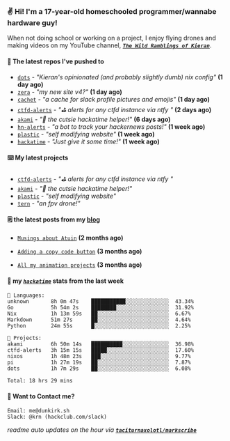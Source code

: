 ### ✌️ Hi! I'm a 17-year-old homeschooled programmer/wannabe hardware guy!

When not doing school or working on a project, I enjoy flying drones and making videos on my YouTube channel, [**_`The Wild Ramblings of Kieran`_**](https://youtube.com/@kieran.rambles).

#### 👷 The latest repos I've pushed to

- [`dots`](https://github.com/taciturnaxolotl/dots) - _"Kieran's opinionated (and probably slightly dumb) nix config"_ **(1 day ago)**
- [`zera`](https://github.com/taciturnaxolotl/zera) - _"my new site v4?"_ **(1 day ago)**
- [`cachet`](https://github.com/taciturnaxolotl/cachet) - _"a cache for slack profile pictures and emojis"_ **(1 day ago)**
- [`ctfd-alerts`](https://github.com/taciturnaxolotl/ctfd-alerts) - _"⛳ alerts for any ctfd instance via ntfy "_ **(2 days ago)**
- [`akami`](https://github.com/taciturnaxolotl/akami) - _"🌷 the cutsie hackatime helper!"_ **(6 days ago)**
- [`hn-alerts`](https://github.com/taciturnaxolotl/hn-alerts) - _"a bot to track your hackernews posts!"_ **(1 week ago)**
- [`plastic`](https://github.com/taciturnaxolotl/plastic) - _"self modifying website"_ **(1 week ago)**
- [`hackatime`](https://github.com/hackclub/hackatime) - _"Just give it some time!"_ **(1 week ago)**

#### ⌨️ My latest projects

- [`ctfd-alerts`](https://github.com/taciturnaxolotl/ctfd-alerts) - _"⛳ alerts for any ctfd instance via ntfy "_
- [`akami`](https://github.com/taciturnaxolotl/akami) - _"🌷 the cutsie hackatime helper!"_
- [`plastic`](https://github.com/taciturnaxolotl/plastic) - _"self modifying website"_
- [`tern`](https://github.com/taciturnaxolotl/tern) - _"an fpv drone!"_

#### 🗒️ the latest posts from my [blog](https://dunkirk.sh)

- [`Musings about Atuin`](https://dunkirk.sh/blog/atuin/) **(2 months ago)**

- [`Adding a copy code button`](https://dunkirk.sh/blog/adding-a-copy-button/) **(3 months ago)**

- [`All my animation projects`](https://dunkirk.sh/blog/my-animations/) **(3 months ago)**



#### 📡 my [_`hackatime`_](https://waka.hackclub.com) stats from the last week

```text
💾 Languages:
unknown       8h 0m 47s    ███████████░░░░░░░░░░░░░░  43.34%
Go            5h 54m 2s    ████████░░░░░░░░░░░░░░░░░  31.92%
Nix           1h 13m 59s   ██░░░░░░░░░░░░░░░░░░░░░░░  6.67%
Markdown      51m 27s      ██░░░░░░░░░░░░░░░░░░░░░░░  4.64%
Python        24m 55s      █░░░░░░░░░░░░░░░░░░░░░░░░  2.25%

💼 Projects:
akami         6h 50m 14s   ██████████░░░░░░░░░░░░░░░  36.98%
ctfd-alerts   3h 15m 15s   █████░░░░░░░░░░░░░░░░░░░░  17.60%
nixos         1h 48m 23s   ███░░░░░░░░░░░░░░░░░░░░░░  9.77%
pi            1h 27m 19s   ██░░░░░░░░░░░░░░░░░░░░░░░  7.87%
dots          1h 7m 29s    ██░░░░░░░░░░░░░░░░░░░░░░░  6.08%

Total: 18 hrs 29 mins
```

#### 📮 Want to Contact me?

```text
Email: me@dunkirk.sh
Slack: @krn (hackclub.com/slack)
```

_readme auto updates on the hour via [**`taciturnaxolotl/markscribe`**](https://github.com/taciturnaxolotl/markscribe)_
